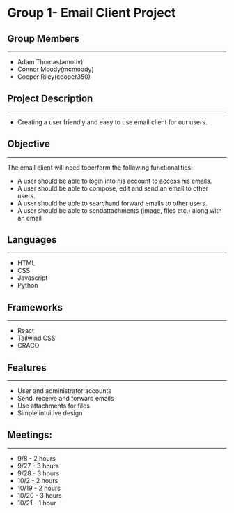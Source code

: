 # Group 1- Email Client Project
## Group Members
---
- Adam Thomas(amotiv)
- Connor Moody(mcmoody)
- Cooper Riley(cooper350)
## Project Description
---
- Creating a user friendly and easy to use email client for our users.
## Objective
---
The email client will need toperform the following functionalities:
- A user should be able to login into his account to access his emails.
- A user should be able to compose, edit and send an email to other users.
- A user should be able to searchand forward emails to other users.
- A user should be able to sendattachments (image, files etc.) along with an email
## Languages
---
- HTML
- CSS
- Javascript
- Python
## Frameworks
---
- React
- Tailwind CSS
- CRACO
## Features
---
- User and administrator accounts
- Send, receive and forward emails
- Use attachments for files
- Simple intuitive design

## Meetings:

---

- 9/8  -  2 hours
- 9/27 -  3 hours
- 9/28 -  3 hours
- 10/2 -  2 hours
- 10/19 - 2 hours
- 10/20 - 3 hours
- 10/21 - 1 hour
